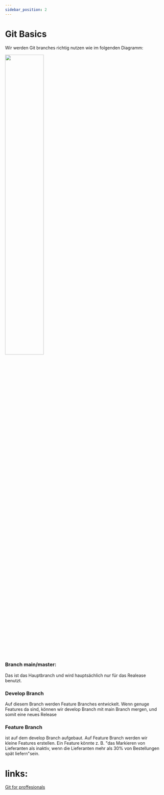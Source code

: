 ```yaml
---
sidebar_position: 2
---
```


# Git Basics


<p>Wir werden Git branches richtig nutzen wie im folgenden Diagramm:</p>
<img src="https://i.pinimg.com/originals/2a/5d/5c/2a5d5c1d5f42a3d0fd712ae7e4b23824.png" width="50%" height = "auto"/>

### Branch main/master:

Das ist das Hauptbranch und wird hauptsächlich nur für das Realease benutzt.

### Develop Branch 
Auf diesem Branch werden Feature Branches entwickelt. Wenn genuge Features da sind, können wir develop Branch mit main Branch mergen, und somit eine neues Release

### Feature Branch 
ist auf dem develop Branch aufgebaut. Auf Feature Branch werden wir kleine Features erstellen. Ein Feature könnte z. B. "das Markieren von Lieferanten als inaktiv, wenn die Lieferanten mehr als 30% von Bestellungen spät liefern"sein.


# links:
<a href="https://www.youtube.com/watch?v=Uszj_k0DGsg" target="_blank">Git for proffesionals</a>
